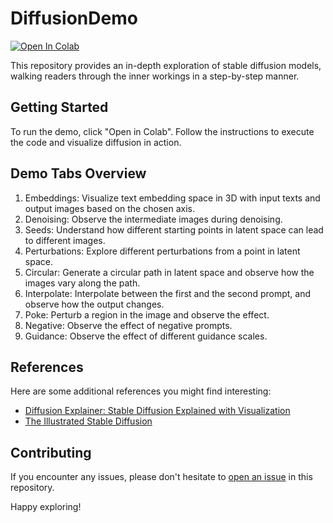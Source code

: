 # DiffusionDemo

[![Open In Colab](https://colab.research.google.com/assets/colab-badge.svg)](https://colab.research.google.com/github/akameswa/DiffusionDemo/blob/master/demo.ipynb)

This repository provides an in-depth exploration of stable diffusion models, walking readers through the inner workings in a step-by-step manner. 

## Getting Started

To run the demo, click "Open in Colab". Follow the instructions to execute the code and visualize diffusion in action.

## Demo Tabs Overview

1. Embeddings: Visualize text embedding space in 3D with input texts and output images based on the chosen axis.
2. Denoising: Observe the intermediate images during denoising.
3. Seeds: Understand how different starting points in latent space can lead to different images.
4. Perturbations: Explore different perturbations from a point in latent space.
5. Circular: Generate a circular path in latent space and observe how the images vary along the path.
6. Interpolate: Interpolate between the first and the second prompt, and observe how the output changes.
7. Poke: Perturb a region in the image and observe the effect.
8. Negative: Observe the effect of negative prompts.
9. Guidance: Observe the effect of different guidance scales.

## References

Here are some additional references you might find interesting:

- [Diffusion Explainer: Stable Diffusion Explained with Visualization](https://poloclub.github.io/diffusion-explainer/)
- [The Illustrated Stable Diffusion](https://jalammar.github.io/illustrated-stable-diffusion/)

## Contributing

If you encounter any issues, please don't hesitate to [open an issue](https://github.com/akameswa/DiffusionDemo/issues) in this repository.

Happy exploring!

